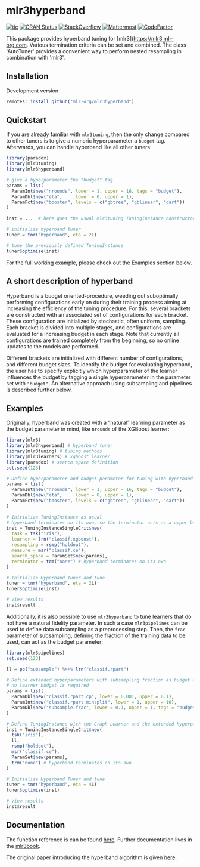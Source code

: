 # mlr3hyperband

<!-- badges: start -->
[![tic](https://github.com/mlr-org/mlr3hyperband/workflows/tic/badge.svg?branch=master)](https://github.com/mlr-org/mlr3hyperband/actions)
[![CRAN Status](https://www.r-pkg.org/badges/version-ago/mlr3hyperband)](https://cran.r-project.org/package=mlr3hyperband)
[![StackOverflow](https://img.shields.io/badge/stackoverflow-mlr3-orange.svg)](https://stackoverflow.com/questions/tagged/mlr3)
[![Mattermost](https://img.shields.io/badge/chat-mattermost-orange.svg)](https://lmmisld-lmu-stats-slds.srv.mwn.de/mlr_invite/)
[![CodeFactor](https://www.codefactor.io/repository/github/mlr-org/mlr3hyperband/badge)](https://www.codefactor.io/repository/github/mlr-org/mlr3hyperband)
<!-- badges: end -->

This package provides hyperband tuning for [mlr3](https://mlr3.mlr-org.com.
Various termination criteria can be set and combined. The class 'AutoTuner'
provides a convenient way to perform nested resampling in combination with
'mlr3'.

## Installation

Development version

``` r
remotes::install_github("mlr-org/mlr3hyperband")
```

## Quickstart

If you are already familiar with `mlr3tuning`, then the only change
compared to other tuners is to give a numeric hyperparameter a
`budget` tag. Afterwards, you can handle hyperband like all other
tuners:

``` r
library(paradox)
library(mlr3tuning)
library(mlr3hyperband)

# give a hyperparameter the "budget" tag
params = list(
  ParamInt$new("nrounds", lower = 1, upper = 16, tags = "budget"),
  ParamDbl$new("eta",     lower = 0, upper = 1),
  ParamFct$new("booster", levels = c("gbtree", "gblinear", "dart"))
)

inst = ...  # here goes the usual mlr3tuning TuningInstance constructor

# initialize hyperband tuner
tuner = tnr("hyperband", eta = 2L)

# tune the previously defined TuningInstance
tuner$optimize(inst)
```

For the full working example, please check out the Examples section
below.

## A short description of hyperband

Hyperband is a budget oriented-procedure, weeding out suboptimally
performing configurations early on during their training process aiming
at increasing the efficiency of the tuning procedure. For this, several
brackets are constructed with an associated set of configurations for
each bracket. These configuration are initialized by stochastic, often
uniform, sampling. Each bracket is divided into multiple stages, and
configurations are evaluated for a increasing budget in each stage. Note
that currently all configurations are trained completely from the
beginning, so no online updates to the models are performed.

Different brackets are initialized with different number of configurations, and
different budget sizes. To identify the budget for evaluating hyperband, the
user has to specify explicitly which hyperparameter of the learner influences
the budget by tagging a single hyperparameter in the parameter set with
`"budget"`. An alternative approach using subsampling and pipelines is described
further below.

## Examples

Originally, hyperband was created with a “natural” learning parameter as
the budget parameter in mind, like `nrounds` of the XGBoost learner:

``` r
library(mlr3)
library(mlr3hyperband) # hyperband tuner
library(mlr3tuning) # tuning methods
library(mlr3learners) # xgboost learner
library(paradox) # search space definition
set.seed(123)

# Define hyperparameter and budget parameter for tuning with hyperband
params = list(
  ParamInt$new("nrounds", lower = 1, upper = 16, tags = "budget"),
  ParamDbl$new("eta",     lower = 0, upper = 1),
  ParamFct$new("booster", levels = c("gbtree", "gblinear", "dart"))
)

# Initialize TuningInstance as usual
# hyperband terminates on its own, so the terminator acts as a upper bound
inst = TuningInstanceSingleCrit$new(
  task = tsk("iris"),
  learner = lrn("classif.xgboost"),
  resampling = rsmp("holdout"),
  measure = msr("classif.ce"),
  search_space = ParamSet$new(params),
  terminator = trm("none") # hyperband terminates on its own
)

# Initialize Hyperband Tuner and tune
tuner = tnr("hyperband", eta = 2L)
tuner$optimize(inst)

# View results
inst$result
```

Additionally, it is also possible to use `mlr3hyperband` to tune
learners that do not have a natural fidelity parameter. In such a case
`mlr3pipelines` can be used to define data subsampling as a
preprocessing step. Then, the `frac` parameter of subsampling, defining
the fraction of the training data to be used, can act as the budget
parameter:

``` r
library(mlr3pipelines)
set.seed(123)

ll = po("subsample") %>>% lrn("classif.rpart")

# Define extended hyperparameters with subsampling fraction as budget and hence
# no learner budget is required
params = list(
  ParamDbl$new("classif.rpart.cp", lower = 0.001, upper = 0.1),
  ParamInt$new("classif.rpart.minsplit", lower = 1, upper = 10),
  ParamDbl$new("subsample.frac", lower = 0.1, upper = 1, tags = "budget")
)

# Define TuningInstance with the Graph Learner and the extended hyperparams
inst = TuningInstanceSingleCrit$new(
  tsk("iris"),
  ll,
  rsmp("holdout"),
  msr("classif.ce"),
  ParamSet$new(params),
  trm("none") # hyperband terminates on its own
)

# Initialize Hyperband Tuner and tune
tuner = tnr("hyperband", eta = 4L)
tuner$optimize(inst)

# View results
inst$result
```

## Documentation

The function reference is can be found
[here](https://mlr3hyperband.mlr-org.com/reference/). Further
documentation lives in the [mlr3book](https://mlr3book.mlr-org.com/).

The original paper introducing the hyperband algorithm is given
[here](https://arxiv.org/abs/1603.06560).
